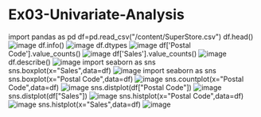 # Ex03-Univariate-Analysis
import pandas as pd
df=pd.read_csv("/content/SuperStore.csv")
df.head()
![image](https://user-images.githubusercontent.com/112244898/230829043-55d2cde5-4e37-4c20-b3ff-dfbad75a58bc.png)
df.info()
![image](https://user-images.githubusercontent.com/112244898/230829161-c091279f-ebd4-4ec6-917a-602ad9625fa5.png)
df.dtypes
![image](https://user-images.githubusercontent.com/112244898/230829616-c61eed59-a3ba-4f8f-9f2a-74a7c52af88c.png)
df['Postal Code'].value_counts()
![image](https://user-images.githubusercontent.com/112244898/230829635-9b843ba6-57d2-48b3-9b47-6e1d151507d9.png)
df['Sales'].value_counts()
![image](https://user-images.githubusercontent.com/112244898/230829647-4a345271-42d9-42f9-a2c4-b4b59951b313.png)
df.describe()
![image](https://user-images.githubusercontent.com/112244898/230829702-e059fed1-5539-475a-b199-61bb63292b5e.png)
import seaborn as sns
sns.boxplot(x="Sales",data=df)
![image](https://user-images.githubusercontent.com/112244898/230829756-c7483c5d-c8e7-4a16-9106-d93656269b6a.png)
import seaborn as sns
sns.boxplot(x="Postal Code",data=df)
![image](https://user-images.githubusercontent.com/112244898/230829817-ee355c87-7a14-4786-8109-6c5f66dc7c0d.png)
sns.countplot(x="Postal Code",data=df)
![image](https://user-images.githubusercontent.com/112244898/230829979-eafadf97-1448-4bd6-b307-5bbd69c285b5.png)
sns.distplot(df["Postal Code"])
![image](https://user-images.githubusercontent.com/112244898/230830138-33f1c71c-9ff6-4ea5-a51c-d2545fbbdee5.png)
sns.distplot(df["Sales"])
![image](https://user-images.githubusercontent.com/112244898/230830231-2af30846-8a93-4767-bbc8-3cc8836a465b.png)
sns.histplot(x="Postal Code",data=df)
![image](https://user-images.githubusercontent.com/112244898/230830322-9fc1a111-f7e9-464a-81b7-27da108d7f2f.png)
sns.histplot(x="Sales",data=df)
![image](https://user-images.githubusercontent.com/112244898/230830364-d2caec3f-b753-4056-831f-9990cebaa30f.png)


